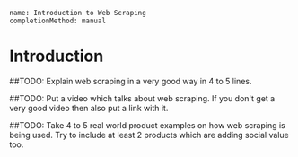 ```ngMeta
name: Introduction to Web Scraping
completionMethod: manual
```

# Introduction

##TODO: Explain web scraping in a very good way in 4 to 5 lines.

##TODO: Put a video which talks about web scraping. If you don't get a very good video then also put a link with it.

##TODO: Take  4 to 5 real world product examples on how web scraping is being used. Try to include at least 2 products which are adding social value too.
